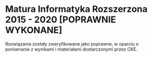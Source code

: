 # Matura Informatyka Rozszerzona 2015 - 2020 [POPRAWNIE WYKONANE]
Rozwiązania zostały zweryfikowane jako poprawne, w oparciu o porównanie z wynikami i materiałami dostarczonymi przez CKE.

